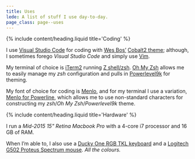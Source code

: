 ```yaml
---
title: Uses
lede: A list of stuff I use day-to-day.
page_class: page--uses
---
```


{% include content/heading.liquid title='Coding' %}

I use [Visual Studio Code](https://code.visualstudio.com) for coding with [Wes Bos’](https://wesbos.com) [Cobalt2 theme](https://marketplace.visualstudio.com/items?itemName=wesbos.theme-cobalt2); although, I sometimes forego *Visual Studio Code* and simply use [Vim](https://www.vim.org).

My terminal of choice is [iTerm2](https://iterm2.com) running [Z shell/zsh](https://www.zsh.org). [Oh My Zsh](https://ohmyz.sh) allows me to easily manage my *zsh* configuration and pulls in [Powerlevel9k](https://github.com/Powerlevel9k/powerlevel9k) for theming.

My font of choice for coding is [Menlo](https://en.wikipedia.org/wiki/Menlo_(typeface)), and for my terminal I use a variation, [Menlo for Powerline](https://github.com/abertsch/Menlo-for-Powerline), which allows me to use non-standard characters for constructing my *zsh*/*Oh My Zsh*/*Powerlevel9k* theme.

{% include content/heading.liquid title='Hardware' %}

I run a *Mid-2015 15" Retina Macbook Pro* with a 4-core i7 processor and 16 GB of RAM.

When I’m able to, I also use a [Ducky One RGB TKL keyboard](https://www.duckychannel.com.tw/en/Ducky-One-RGB-TKL) and a [Logitech G502 Proteus Spectrum mouse](https://www.logitechg.com/en-hk/products/gaming-mice/g502-proteus-spectrum-rgb-gaming-mouse.html). *All the colours.*

